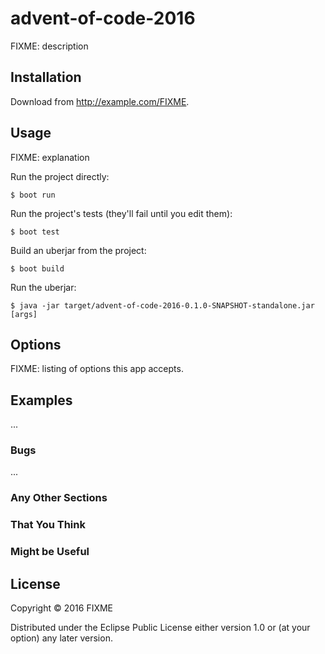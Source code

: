 # advent-of-code-2016

FIXME: description

## Installation

Download from http://example.com/FIXME.

## Usage

FIXME: explanation

Run the project directly:

    $ boot run

Run the project's tests (they'll fail until you edit them):

    $ boot test

Build an uberjar from the project:

    $ boot build

Run the uberjar:

    $ java -jar target/advent-of-code-2016-0.1.0-SNAPSHOT-standalone.jar [args]

## Options

FIXME: listing of options this app accepts.

## Examples

...

### Bugs

...

### Any Other Sections
### That You Think
### Might be Useful

## License

Copyright © 2016 FIXME

Distributed under the Eclipse Public License either version 1.0 or (at
your option) any later version.
